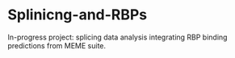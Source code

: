 # Splinicng-and-RBPs
In-progress project: splicing data analysis integrating RBP binding predictions from MEME suite. 
